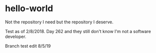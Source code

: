 # hello-world
Not the repository I need but the repository I deserve.


Test as of 2/8/2018. Day 262 and they still don't know I'm not a software developer.

Branch test edit 8/5/19
